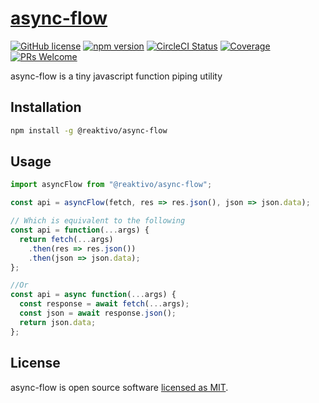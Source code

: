 # [async-flow](https://github.com/reaktivo/async-flow/)

[![GitHub license](https://img.shields.io/badge/license-MIT-blue.svg)](https://github.com/reaktivo/async-flow/blob/master/LICENSE)
[![npm version](https://img.shields.io/npm/v/@reaktivo/async-flow.svg?style=flat)](https://www.npmjs.com/package/@reaktivo/async-flow)
[![CircleCI Status](https://circleci.com/gh/reaktivo/async-flow.svg?style=shield)](https://circleci.com/gh/reaktivo/async-flow)
[![Coverage](https://img.shields.io/codecov/c/github/reaktivo/async-flow.svg)](https://codecov.io/gh/reaktivo/async-flow)
[![PRs Welcome](https://img.shields.io/badge/PRs-welcome-brightgreen.svg)](https://github.com/reaktivo/async-flow/compare)

async-flow is a tiny javascript function piping utility

## Installation

```sh
npm install -g @reaktivo/async-flow
```

## Usage

```js
import asyncFlow from "@reaktivo/async-flow";

const api = asyncFlow(fetch, res => res.json(), json => json.data);

// Which is equivalent to the following
const api = function(...args) {
  return fetch(...args)
    .then(res => res.json())
    .then(json => json.data);
};

//Or
const api = async function(...args) {
  const response = await fetch(...args);
  const json = await response.json();
  return json.data;
};
```

## License

async-flow is open source software [licensed as MIT](https://github.com/reaktivo/async-flow/blob/master/LICENSE).
